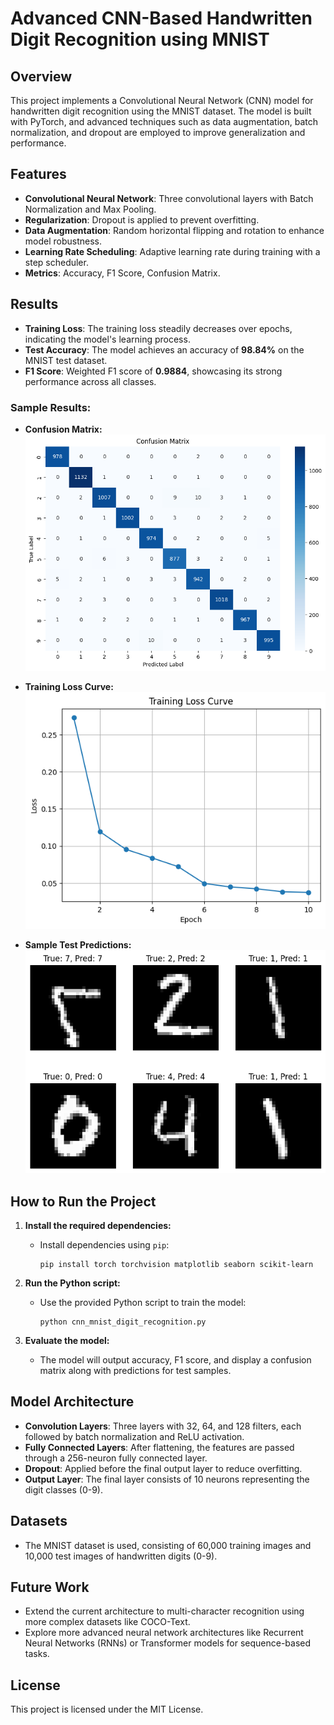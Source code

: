 # Advanced CNN-Based Handwritten Digit Recognition using MNIST

## Overview

This project implements a Convolutional Neural Network (CNN) model for handwritten digit recognition using the MNIST dataset. The model is built with PyTorch, and advanced techniques such as data augmentation, batch normalization, and dropout are employed to improve generalization and performance.

## Features
- **Convolutional Neural Network**: Three convolutional layers with Batch Normalization and Max Pooling.
- **Regularization**: Dropout is applied to prevent overfitting.
- **Data Augmentation**: Random horizontal flipping and rotation to enhance model robustness.
- **Learning Rate Scheduling**: Adaptive learning rate during training with a step scheduler.
- **Metrics**: Accuracy, F1 Score, Confusion Matrix.

## Results

- **Training Loss**: The training loss steadily decreases over epochs, indicating the model's learning process.
- **Test Accuracy**: The model achieves an accuracy of **98.84%** on the MNIST test dataset.
- **F1 Score**: Weighted F1 score of **0.9884**, showcasing its strong performance across all classes.

### Sample Results:

- **Confusion Matrix:**
  ![Confusion Matrix](confusion_matrix.png)

- **Training Loss Curve:**
  ![Training Loss Curve](loss_curve.png)

- **Sample Test Predictions:**
  ![Test Predictions](test_predictions.png)

## How to Run the Project

1. **Install the required dependencies:**
   - Install dependencies using `pip`:
     ```
     pip install torch torchvision matplotlib seaborn scikit-learn
     ```

2. **Run the Python script:**
   - Use the provided Python script to train the model:
     ```
     python cnn_mnist_digit_recognition.py
     ```

3. **Evaluate the model:**
   - The model will output accuracy, F1 score, and display a confusion matrix along with predictions for test samples.

## Model Architecture

- **Convolution Layers**: Three layers with 32, 64, and 128 filters, each followed by batch normalization and ReLU activation.
- **Fully Connected Layers**: After flattening, the features are passed through a 256-neuron fully connected layer.
- **Dropout**: Applied before the final output layer to reduce overfitting.
- **Output Layer**: The final layer consists of 10 neurons representing the digit classes (0-9).

## Datasets

- The MNIST dataset is used, consisting of 60,000 training images and 10,000 test images of handwritten digits (0-9).

## Future Work

- Extend the current architecture to multi-character recognition using more complex datasets like COCO-Text.
- Explore more advanced neural network architectures like Recurrent Neural Networks (RNNs) or Transformer models for sequence-based tasks.

## License

This project is licensed under the MIT License.

